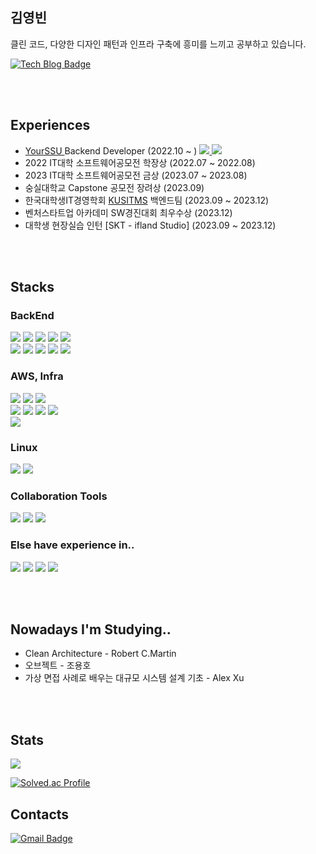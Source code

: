 ## 김영빈  
  클린 코드, 다양한 디자인 패턴과 인프라 구축에 흥미를 느끼고 공부하고 있습니다.

<!-- [![Hits](https://hits.seeyoufarm.com/api/count/incr/badge.svg?url=https%3A%2F%2Fgithub.com%2Feckrin%2Fhit-counter&count_bg=%2379C83D&title_bg=%23555555&icon=&icon_color=%23E7E7E7&title=hits&edge_flat=false)](https://hits.seeyoufarm.com) -->
[![Tech Blog Badge](http://img.shields.io/badge/-Tech%20blog-black?style=flat-square&logo=github&link=https://eckrin.tistory.com/)](https://eckrin.tistory.com/)
 
<br/>
<br/>

## Experiences
* <a href = "https://yourssu.com"> YourSSU </a> Backend Developer (2022.10 ~ ) <a href = "https://play.google.com/store/apps/details?id=com.yourssu.soomsil&hl=ko-KR"> <img src="https://img.shields.io/badge/google play-34A853?style=flat-square&logo=google play&logoColor=white"> </a> <a href = "https://apps.apple.com/kr/app/%EC%88%A8%EC%89%B4%EB%95%8C/id1626690112"> <img src="https://img.shields.io/badge/app store-0DBDFF?style=flat-square&logo=app store&logoColor=white"> </a>
* 2022 IT대학 소프트웨어공모전 학장상 (2022.07 ~ 2022.08)
* 2023 IT대학 소프트웨어공모전 금상 (2023.07 ~ 2023.08)
* 숭실대학교 Capstone 공모전 장려상 (2023.09)
* 한국대학생IT경영학회 <a href = "https://kusitms.com"> KUSITMS</a> 백엔드팀 (2023.09 ~ 2023.12)
* 벤처스타트업 아카데미 SW경진대회 최우수상 (2023.12)
* 대학생 현장실습 인턴 [SKT - ifland Studio] (2023.09 ~ 2023.12)

<br/>
<br/>

## Stacks

### BackEnd
<img src="https://img.shields.io/badge/java-E34F26?style=flat-square&logo=openjdk&logoColor=white"> <img src="https://img.shields.io/badge/kotlin-7F52FF?style=flat-square&logo=kotlin&logoColor=white"> 
<img src="https://img.shields.io/badge/spring-6DB33F?style=flat-square&logo=spring&logoColor=white"> <img src="https://img.shields.io/badge/spring boot-6DB33F?style=flat-square&logo=spring boot&logoColor=white"> 
<img src="https://img.shields.io/badge/spring security-6DB33F?style=flat-square&logo=spring security&logoColor=white">  
<img src="https://img.shields.io/badge/mysql-4479A1?style=flat-square&logo=mysql&logoColor=white">
<img src="https://img.shields.io/badge/redis-DC382D?style=flat-square&logo=redis&logoColor=white">
<img src="https://img.shields.io/badge/spring data jpa-6DB33F?style=flat-square&logo=spring data jpa&logoColor=white">
<img src="https://img.shields.io/badge/querydsl-0099E5?style=flat-square&logo=querydsl&logoColor=white">
<img src="https://img.shields.io/badge/mybatis-000000?style=flat-square&logo=mybatis&logoColor=white">
  
### AWS, Infra
<img src="https://img.shields.io/badge/docker-2B579A?style=flat-square&logo=docker&logoColor=white"> <img src="https://img.shields.io/badge/kubernetes-326CE5?style=flat-square&logo=kubernetes&logoColor=white">
<img src="https://img.shields.io/badge/github actions-2088FF?style=flat-square&logo=github actions&logoColor=white">  
<img src="https://img.shields.io/badge/amazon ec2-FF9900?style=flat-square&logo=amazon ec2&logoColor=white">
<img src="https://img.shields.io/badge/amazon rds-2088FF?style=flat-square&logo=amazon rds&logoColor=white">
<img src="https://img.shields.io/badge/amazon s3-569A31?style=flat-square&logo=amazon s3&logoColor=white">
<img src="https://img.shields.io/badge/amazon elasticache-2088FF?style=flat-square&logo=unsplash&logoColor=white">  
<img src="https://img.shields.io/badge/microsoft azure-0078D4?style=flat-square&logo=microsoft azure&logoColor=white"> 

### Linux
<img src="https://img.shields.io/badge/C-033963?style=flat-square&logo=C&logoColor=white"> <img src="https://img.shields.io/badge/linux-FCC624?style=flat-square&logo=linux&logoColor=white">

### Collaboration Tools
<img src="https://img.shields.io/badge/github-181717?style=flat-square&logo=github&logoColor=white"> <img src="https://img.shields.io/badge/figma-F24E1E?style=flat-square&logo=figma&logoColor=white">
<img src="https://img.shields.io/badge/slack-4A154B?style=flat-square&logo=slack&logoColor=white">

### Else have experience in..
<img src="https://img.shields.io/badge/android studio-3DDC84?style=flat-square&logo=android studio&logoColor=white"> <img src="https://img.shields.io/badge/css-1572B6?style=flat-square&logo=css3&logoColor=white">
<img src="https://img.shields.io/badge/javascript-F7DF1E?style=flat-square&logo=javascript&logoColor=white">
<img src="https://img.shields.io/badge/jquery-0769AD?style=flat-square&logo=jquery&logoColor=white">

<br/>
<br/>

## Nowadays I'm Studying..
* Clean Architecture - Robert C.Martin
* 오브젝트 - 조용호
* 가상 면접 사례로 배우는 대규모 시스템 설계 기초 - Alex Xu

<br/>
<br/>

## Stats
<img src="https://github-readme-stats.vercel.app/api?username=eckrin&show_icons=true">

[![Solved.ac Profile](http://mazassumnida.wtf/api/v2/generate_badge?boj=dubaihuadeweixiao)](https://solved.ac/dubaihuadeweixiao/)

## Contacts
[![Gmail Badge](https://img.shields.io/badge/Gmail-d14836?style=flat-square&logo=Gmail&logoColor=white&link=mailto:kimsh1691@gmail.com)](mailto:eckrin.dev@gmail.com)
